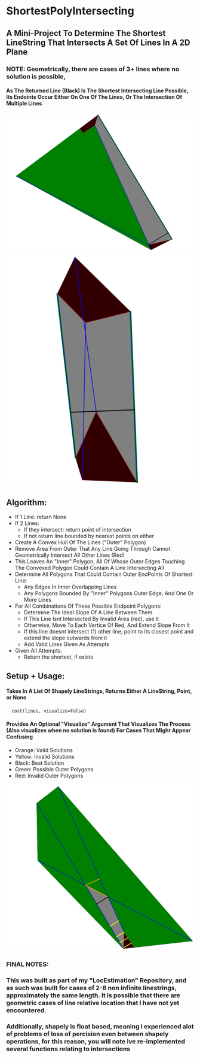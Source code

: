 # ShortestPolyIntersecting

## A Mini-Project To Determine The Shortest LineString That Intersects A Set Of Lines In A 2D Plane

### NOTE: Geometrically, there are cases of 3+ lines where no solution is possible, 


#### As The Returned Line (Black) Is The Shortest Intersecting Line Possible, Its Endoints Occur Either On One Of The Lines, Or The Intersection Of Multiple Lines

<img src="https://github.com/lduncan1712/ShortestPolyIntersecting/blob/main/visuals/Screenshot%202025-01-20%20213842.png" alt="Example 1" width="500">
<img src="https://github.com/lduncan1712/ShortestPolyIntersecting/blob/main/visuals/Screenshot%202025-01-20%20214300.png" alt="Example 2" width="500">




## Algorithm:
- If 1 Line: return None
- If 2 Lines:
  - If they intersect: return point of intersection
  - If not return line bounded by nearest points on either
- Create A Convex Hull Of The Lines ("Outer" Polygon)
- Remove Area From Outer That Any Line Going Through Cannot Geometrically Intersect All Other Lines (Red)
- This Leaves An "Inner" Polygon, All Of Whose Outer Edges Touching The Convexed Polygon Could Contain A Line Intersecting All
- Determine All Polygons That Could Contain Outer EndPoints Of Shortest Line:
    - Any Edges In Inner Overlapping Lines
    - Any Polygons Bounded By "Inner" Polygons Outer Edge, And One Or More Lines
- For All Combinations Of These Possible Endpoint Polygons:
    - Determine The Ideal Slope Of A Line Between Them
    - If This Line Isnt Intersected By Invalid Area (red), use it
    - Otherwise, Move To Each Vertice Of Red, And Extend Slope From It
    - If this line doesnt intersect (1) other line, point to its closest point and extend the slope outwards from it
    - Add Valid Lines Given As Attempts
- Given All Attempts:
    - Return the shortest, if exists



## Setup + Usage:
#### Takes In A List Of Shapely LineStrings, Returns Either A LineString, Point, or None
```
  cost(lines, visualize=False)
```
#### Provides An Optional "Visualize" Argument That Visualizes The Process (Also visualizes when no solution is found) For Cases That Might Appear Confusing
- Orange: Valid Solutions
- Yellow: Invalid Solutions
- Black: Best Solution
- Green: Possible Outer Polygons
- Red: Invalid Outer Polygons

![Example 3](https://github.com/lduncan1712/ShortestPolyIntersecting/blob/main/visuals/Screenshot%202025-01-20%20220801.png)


### FINAL NOTES:
### This was built as part of my "LocEstimation" Repository, and as such was built for cases of 2-8 non infinite linestrings, approximately the same length. It is possible that there are geometric cases of line relative location that I have not yet encountered.

### Additionally, shapely is float based, meaning i experienced alot of problems of loss of percision even between shapely operations, for this reason, you will note ive re-implemented several functions relating to intersections



